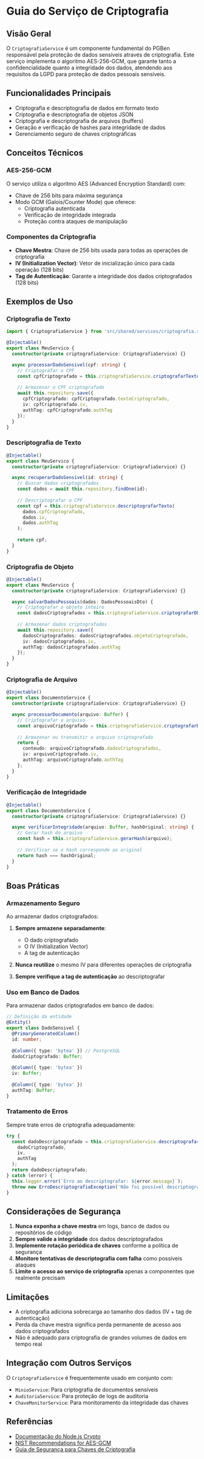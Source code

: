 # Guia do Serviço de Criptografia

## Visão Geral

O `CriptografiaService` é um componente fundamental do PGBen responsável pela proteção de dados sensíveis através de criptografia. Este serviço implementa o algoritmo AES-256-GCM, que garante tanto a confidencialidade quanto a integridade dos dados, atendendo aos requisitos da LGPD para proteção de dados pessoais sensíveis.

## Funcionalidades Principais

- Criptografia e descriptografia de dados em formato texto
- Criptografia e descriptografia de objetos JSON
- Criptografia e descriptografia de arquivos (buffers)
- Geração e verificação de hashes para integridade de dados
- Gerenciamento seguro de chaves criptográficas

## Conceitos Técnicos

### AES-256-GCM

O serviço utiliza o algoritmo AES (Advanced Encryption Standard) com:
- Chave de 256 bits para máxima segurança
- Modo GCM (Galois/Counter Mode) que oferece:
  - Criptografia autenticada
  - Verificação de integridade integrada
  - Proteção contra ataques de manipulação

### Componentes da Criptografia

- **Chave Mestra**: Chave de 256 bits usada para todas as operações de criptografia
- **IV (Initialization Vector)**: Vetor de inicialização único para cada operação (128 bits)
- **Tag de Autenticação**: Garante a integridade dos dados criptografados (128 bits)

## Exemplos de Uso

### Criptografia de Texto

```typescript
import { CriptografiaService } from 'src/shared/services/criptografia.service';

@Injectable()
export class MeuServico {
  constructor(private criptografiaService: CriptografiaService) {}

  async processarDadoSensivel(cpf: string) {
    // Criptografar o CPF
    const cpfCriptografado = this.criptografiaService.criptografarTexto(cpf);
    
    // Armazenar o CPF criptografado
    await this.repository.save({
      cpfCriptografado: cpfCriptografado.textoCriptografado,
      iv: cpfCriptografado.iv,
      authTag: cpfCriptografado.authTag
    });
  }
}
```

### Descriptografia de Texto

```typescript
@Injectable()
export class MeuServico {
  constructor(private criptografiaService: CriptografiaService) {}

  async recuperarDadoSensivel(id: string) {
    // Buscar dados criptografados
    const dados = await this.repository.findOne(id);
    
    // Descriptografar o CPF
    const cpf = this.criptografiaService.descriptografarTexto(
      dados.cpfCriptografado,
      dados.iv,
      dados.authTag
    );
    
    return cpf;
  }
}
```

### Criptografia de Objeto

```typescript
@Injectable()
export class MeuServico {
  constructor(private criptografiaService: CriptografiaService) {}

  async salvarDadosPessoais(dados: DadosPessoaisDto) {
    // Criptografar o objeto inteiro
    const dadosCriptografados = this.criptografiaService.criptografarObjeto(dados);
    
    // Armazenar dados criptografados
    await this.repository.save({
      dadosCriptografados: dadosCriptografados.objetoCriptografado,
      iv: dadosCriptografados.iv,
      authTag: dadosCriptografados.authTag
    });
  }
}
```

### Criptografia de Arquivo

```typescript
@Injectable()
export class DocumentoService {
  constructor(private criptografiaService: CriptografiaService) {}

  async processarDocumento(arquivo: Buffer) {
    // Criptografar o arquivo
    const arquivoCriptografado = this.criptografiaService.criptografarBuffer(arquivo);
    
    // Armazenar ou transmitir o arquivo criptografado
    return {
      conteudo: arquivoCriptografado.dadosCriptografados,
      iv: arquivoCriptografado.iv,
      authTag: arquivoCriptografado.authTag
    };
  }
}
```

### Verificação de Integridade

```typescript
@Injectable()
export class DocumentoService {
  constructor(private criptografiaService: CriptografiaService) {}

  async verificarIntegridade(arquivo: Buffer, hashOriginal: string) {
    // Gerar hash do arquivo
    const hash = this.criptografiaService.gerarHash(arquivo);
    
    // Verificar se o hash corresponde ao original
    return hash === hashOriginal;
  }
}
```

## Boas Práticas

### Armazenamento Seguro

Ao armazenar dados criptografados:

1. **Sempre armazene separadamente**:
   - O dado criptografado
   - O IV (Initialization Vector)
   - A tag de autenticação

2. **Nunca reutilize** o mesmo IV para diferentes operações de criptografia

3. **Sempre verifique a tag de autenticação** ao descriptografar

### Uso em Banco de Dados

Para armazenar dados criptografados em banco de dados:

```typescript
// Definição da entidade
@Entity()
export class DadoSensivel {
  @PrimaryGeneratedColumn()
  id: number;
  
  @Column({ type: 'bytea' }) // PostgreSQL
  dadoCriptografado: Buffer;
  
  @Column({ type: 'bytea' })
  iv: Buffer;
  
  @Column({ type: 'bytea' })
  authTag: Buffer;
}
```

### Tratamento de Erros

Sempre trate erros de criptografia adequadamente:

```typescript
try {
  const dadoDescriptografado = this.criptografiaService.descriptografarTexto(
    dadoCriptografado,
    iv,
    authTag
  );
  return dadoDescriptografado;
} catch (error) {
  this.logger.error(`Erro ao descriptografar: ${error.message}`);
  throw new ErroDescriptografiaException('Não foi possível descriptografar os dados');
}
```

## Considerações de Segurança

1. **Nunca exponha a chave mestra** em logs, banco de dados ou repositórios de código
2. **Sempre valide a integridade** dos dados descriptografados
3. **Implemente rotação periódica de chaves** conforme a política de segurança
4. **Monitore tentativas de descriptografia com falha** como possíveis ataques
5. **Limite o acesso ao serviço de criptografia** apenas a componentes que realmente precisam

## Limitações

- A criptografia adiciona sobrecarga ao tamanho dos dados (IV + tag de autenticação)
- Perda da chave mestra significa perda permanente de acesso aos dados criptografados
- Não é adequado para criptografia de grandes volumes de dados em tempo real

## Integração com Outros Serviços

O `CriptografiaService` é frequentemente usado em conjunto com:

- `MinioService`: Para criptografia de documentos sensíveis
- `AuditoriaService`: Para proteção de logs de auditoria
- `ChaveMonitorService`: Para monitoramento da integridade das chaves

## Referências

- [Documentação do Node.js Crypto](https://nodejs.org/api/crypto.html)
- [NIST Recommendations for AES-GCM](https://nvlpubs.nist.gov/nistpubs/Legacy/SP/nistspecialpublication800-38d.pdf)
- [Guia de Segurança para Chaves de Criptografia](./seguranca-chaves.md)

